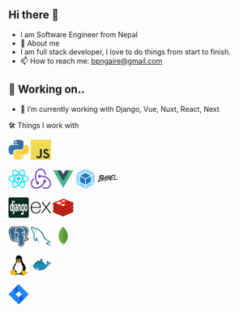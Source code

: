 ## Hi there 👋

- I am Software Engineer from Nepal
- 📃 About me
- I am full stack developer, I love to do things from start to finish.
- 📫 How to reach me: bpngaire@gmail.com

## 📝 Working on..

- 🔭 I’m currently working with Django, Vue, Nuxt, React, Next

🛠 Things I work with

<!-- - 🔗  -->
<!--
**bpn21/bpn21** is a ✨ _special_ ✨ repository because its `README.md` (this file) appears on your GitHub profile.

Here are some ideas to get you started:

- 🔭 I’m currently working on ...
- 🌱 I’m currently learning ...
- 👯 I’m looking to collaborate on ...
- 🤔 I’m looking for help with ...
- 💬 Ask me about ...
- 📫 How to reach me: ...
- 😄 Pronouns: ...
- ⚡ Fun fact: ...
  -->
<p align="left">
<img src="assets/python.svg" alt="python" width="40" height="40"/>
<img src="assets/javascript.svg" alt="javascript" width="40" height="40"/>
</p>

<p align="left">
<img src="assets/reactjs.svg" alt="reactjs" width="40" height="40"/>
<img src="assets/redux.svg" alt="redux" width="40" height="40"/>
<img src="assets/vuejs.svg" alt="vuejs" width="40" height="40"/>
<img src="assets/webpack.svg" alt="webpack" width="40" height="40"/>
<img src="assets/babeljs.svg" alt="babeljs" width="40" height="40"/>
</p>

<p align="left">
<img src="assets/django.svg" alt="django" width="40" height="40"/>
<img src="assets/expressjs.svg" alt="expressjs" width="40" height="40"/>
<!-- <img src="assets/rabbitmq.svg" alt="rabbitmq" width="40" height="40"/> -->
<img src="assets/redis.svg" alt="redis" width="40" height="40"/>
</p>

<p align="left">
<img src="assets/postgresql.svg" alt="postgresql" width="40" height="40"/>
<img src="assets/mysql.svg" alt="mysql" width="40" height="40"/>
<img src="assets/mongodb.svg" alt="mongodb" width="40" height="40"/>
</p>

<p align="left">
<img src="assets/linux.svg" alt="linux" width="40" height="40"/>
<img src="assets/docker.svg" alt="docker" width="40" height="40"/>
</p>

<p align="left">
<img src="assets/jira.svg" alt="aws" width="40" height="40"/>
</p
